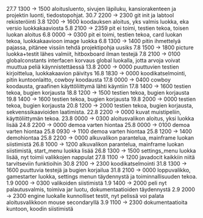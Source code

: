 27.7 1300 -> 1500 aloitusluento, sivujen läpiluku, kansiorakenteen ja projektin luonti, tiedostopohjat.
30.7 2200 -> 2300 git init ja labtool rekisteröinti
3.8  1200 -> 1600 koodauksen aloitus, yks valmis luokka, eka versio luokkakaaviosta
5.8  2100 -> 2359 pit ei toimi, testien tekoa, toisen luokan aloitus
6.8  0000 -> 0300 pit ei toimi, testien tekoa, card luokan tekoa, luokkakaavioon image luokka
6.8  1300 -> 1400 pitin ihmettelyä pajassa, pitänee vissiin tehdä projektipohja uusiks
7.8  1500 -> 1800 picture luokka+testit lähes valmiit, hitboxboard ilman testejä
7.8  2100 -> 0100 globalconstants interfacen korvaus global luokalla, jotta arvoja voivat muuttua peliä käynnistettäessä
13.8 2000 -> 0000 puuttuvien testien kirjoittelua, luokkakaavion päivitys
16.8 1830 -> 0000 koodikatselmointi, pitin kuntoonlaitto, cowboy koodausta
17.8 0000 -> 0400 cowboy koodausta, graafinen käyttöliittymä lähti käyntiin
17.8 1400 -> 1600 testien tekoa, bugien korjausta
18.8 1200 -> 1500 testien tekoa, bugien korjausta
19.8 1400 -> 1600 testien tekoa, bugien korjausta
19.8 2000 -> 0000 testien tekoa, bugien korjausta
20.8 1200 -> 2000 testien tekoa, bugien korjausta, sekvenssikaavioiden laatimista.
22.8 2200 -> 0000 kuvat muistipeliin, käyttöliittymän tekoa.
23.8 0000 -> 0300 aloitusvalikon aloitus, yksi luokka lisää
24.8 2200 -> 0000 demoa varten hiontaa
25.8 0000 -> 0100 demoa varten hiontaa
25.8 0930 -> 1100 demoa varten hiontaa
25.8 1200 -> 1400 demohiontaa
25.8 2200 -> 0000 alkuvalikon parantelua, mainframe luokan siistimistä
26.8 1000 -> 1200 alkuvalikon parantelua, mainframe luokan siistimistä, start_menu luokka lisää
26.8 1300 -> 1500 settings_menu luokka lisää, nyt toimii valikkojen nappulat
27.8 1100 -> 1200 javadocit kaikkiin niitä tarvitseviin funktioihin
30.8 2100 -> 2300 koodikatselmointi
31.8 1300 -> 1600 puuttuvia testejä ja bugien korjailua
31.8 2100 -> 0000 loppuvalikko, gamestarter luokka, settings menun täydennystä ja toiminnallisuuden tekoa.
1.9 0000 -> 0300 valikoiden siistimistä
1.9 1400 -> 2000 peli nyt palautusvalmis, toimiva jar luotu, dokumentaatioiden täydennystä
2.9 2000 -> 2300 engine luokalle kunnolliset testit, nyt pelissä voi palata aloitusvalikkoon mouse secondaryllä
3.9 1100 -> 2300 dokumentaatioita kuntoon, koodin siistimistä

